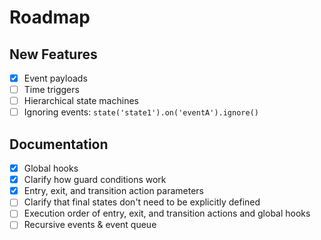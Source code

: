 # Roadmap

## New Features

- [x] Event payloads
- [ ] Time triggers
- [ ] Hierarchical state machines
- [ ] Ignoring events: `state('state1').on('eventA').ignore()`

## Documentation

- [x] Global hooks
- [x] Clarify how guard conditions work
- [x] Entry, exit, and transition action parameters
- [ ] Clarify that final states don't need to be explicitly defined
- [ ] Execution order of entry, exit, and transition actions and global hooks
- [ ] Recursive events & event queue
